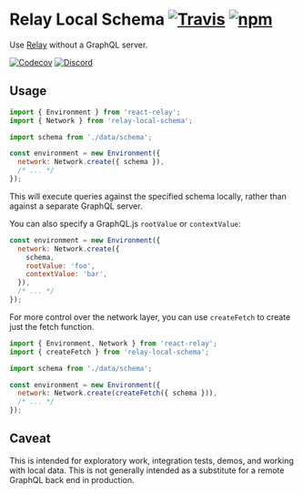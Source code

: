 # Relay Local Schema [![Travis][build-badge]][build] [![npm][npm-badge]][npm]

Use [Relay](http://facebook.github.io/relay/) without a GraphQL server.

[![Codecov][codecov-badge]][codecov]
[![Discord][discord-badge]][discord]

## Usage

```js
import { Environment } from 'react-relay';
import { Network } from 'relay-local-schema';

import schema from './data/schema';

const environment = new Environment({
  network: Network.create({ schema }),
  /* ... */
});
```

This will execute queries against the specified schema locally, rather than against a separate GraphQL server.

You can also specify a GraphQL.js `rootValue` or `contextValue`:

```js
const environment = new Environment({
  network: Network.create({
    schema,
    rootValue: 'foo',
    contextValue: 'bar',
  }),
  /* ... */
});
```

For more control over the network layer, you can use `createFetch` to create just the fetch function.

```js
import { Environment, Network } from 'react-relay';
import { createFetch } from 'relay-local-schema';

import schema from './data/schema';

const environment = new Environment({
  network: Network.create(createFetch({ schema })),
  /* ... */
});
```

## Caveat

This is intended for exploratory work, integration tests, demos, and working with local data. This is not generally intended as a substitute for a remote GraphQL back end in production.

[build-badge]: https://img.shields.io/travis/relay-tools/relay-local-schema/master.svg
[build]: https://travis-ci.org/relay-tools/relay-local-schema

[npm-badge]: https://img.shields.io/npm/v/relay-local-schema.svg
[npm]: https://www.npmjs.org/package/relay-local-schema

[codecov-badge]: https://img.shields.io/codecov/c/github/relay-tools/relay-local-schema/master.svg
[codecov]: https://codecov.io/gh/relay-tools/relay-local-schema

[discord-badge]: https://img.shields.io/badge/Discord-join%20chat%20%E2%86%92-738bd7.svg
[discord]: https://discord.gg/0ZcbPKXt5bX40xsQ
